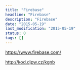 ```yaml
---
title: "Firebase"
headline: "Firebase"
description: "Firebase"
date: "2015-05-19"
last_modification: "2015-05-19"
status: 0
tags: []
---
```


https://www.firebase.com/

http://kod.djpw.cz/kgnb
